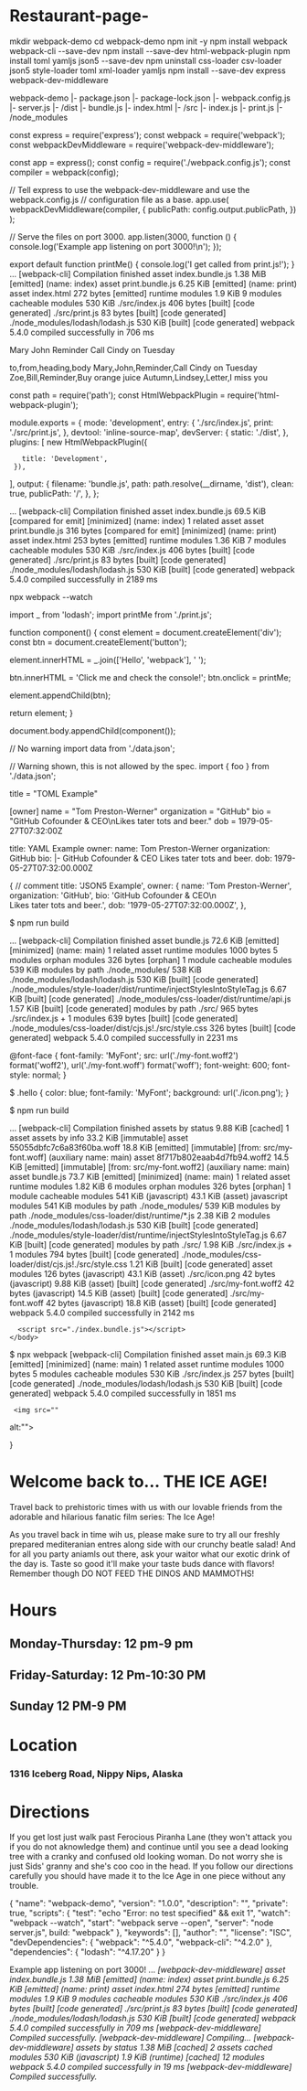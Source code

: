 # Restaurant-page-
mkdir webpack-demo 
cd webpack-demo 
npm init -y 
npm install webpack webpack-cli --save-dev
npm install --save-dev html-webpack-plugin
npm install toml yamljs json5 --save-dev
 npm uninstall css-loader csv-loader json5 style-loader toml xml-loader yamljs
npm install --save-dev express webpack-dev-middleware


  webpack-demo
|- package.json
|- package-lock.json
|- webpack.config.js
|- server.js
|- /dist
   |- bundle.js
   |- index.html
|- /src
   |- index.js
   |- print.js
|- /node_modules


const express = require('express');
const webpack = require('webpack');
const webpackDevMiddleware = require('webpack-dev-middleware');

const app = express();
const config = require('./webpack.config.js');
const compiler = webpack(config);

// Tell express to use the webpack-dev-middleware and use the webpack.config.js
// configuration file as a base.
app.use(
  webpackDevMiddleware(compiler, {
    publicPath: config.output.publicPath,
  })
);

// Serve the files on port 3000.
app.listen(3000, function () {
  console.log('Example app listening on port 3000!\n');
  });
  
export default function printMe() {
    console.log('I get called from print.js!');
  }
...
[webpack-cli] Compilation finished
asset index.bundle.js 1.38 MiB [emitted] (name: index)
asset print.bundle.js 6.25 KiB [emitted] (name: print)
asset index.html 272 bytes [emitted]
runtime modules 1.9 KiB 9 modules
cacheable modules 530 KiB
  ./src/index.js 406 bytes [built] [code generated]
  ./src/print.js 83 bytes [built] [code generated]
  ./node_modules/lodash/lodash.js 530 KiB [built] [code generated]
webpack 5.4.0 compiled successfully in 706 ms


<?xml version="1.0" encoding="UTF-8"?>
<note>
  <to>Mary</to>
  <from>John</from>
  <heading>Reminder</heading>
  <body>Call Cindy on Tuesday</body>
</note>

to,from,heading,body
Mary,John,Reminder,Call Cindy on Tuesday
Zoe,Bill,Reminder,Buy orange juice
Autumn,Lindsey,Letter,I miss you


 

 
   const path = require('path');
   const HtmlWebpackPlugin = require('html-webpack-plugin');
  
module.exports = {
 mode: 'development',
 entry: {
  './src/index.js',
  print: './src/print.js',
},
devtool: 'inline-source-map',
devServer: {
    static: './dist',
  },
 plugins: [
  new HtmlWebpackPlugin({
       
       title: 'Development',
     }),
   ],
   output: {
 filename: 'bundle.js',
    path: path.resolve(__dirname, 'dist'),
    clean: true,
    publicPath: '/',
  },
};
 
 
 ...
[webpack-cli] Compilation finished
asset index.bundle.js 69.5 KiB [compared for emit] [minimized] (name: index) 1 related asset
asset print.bundle.js 316 bytes [compared for emit] [minimized] (name: print)
asset index.html 253 bytes [emitted]
runtime modules 1.36 KiB 7 modules
cacheable modules 530 KiB
  ./src/index.js 406 bytes [built] [code generated]
  ./src/print.js 83 bytes [built] [code generated]
  ./node_modules/lodash/lodash.js 530 KiB [built] [code generated]
webpack 5.4.0 compiled successfully in 2189 ms

  
  
   npx webpack --watch
 
 import _ from 'lodash';
 import printMe from './print.js';

 
function component() {
  const element = document.createElement('div');
  const btn = document.createElement('button');
  
 
  element.innerHTML = _.join(['Hello', 'webpack'], ' ');
  
  btn.innerHTML = 'Click me and check the console!';
  btn.onclick = printMe;

  element.appendChild(btn);

  return element;
}

document.body.appendChild(component());

// No warning
import data from './data.json';

// Warning shown, this is not allowed by the spec.
import { foo } from './data.json';





title = "TOML Example"

[owner]
name = "Tom Preston-Werner"
organization = "GitHub"
bio = "GitHub Cofounder & CEO\nLikes tater tots and beer."
dob = 1979-05-27T07:32:00Z


title: YAML Example
owner:
  name: Tom Preston-Werner
  organization: GitHub
  bio: |-
    GitHub Cofounder & CEO
    Likes tater tots and beer.
  dob: 1979-05-27T07:32:00.000Z
  
  
  {
  // comment
  title: 'JSON5 Example',
  owner: {
    name: 'Tom Preston-Werner',
    organization: 'GitHub',
    bio: 'GitHub Cofounder & CEO\n\
Likes tater tots and beer.',
    dob: '1979-05-27T07:32:00.000Z',
  },
  
 


$ npm run build

...
[webpack-cli] Compilation finished
asset bundle.js 72.6 KiB [emitted] [minimized] (name: main) 1 related asset
runtime modules 1000 bytes 5 modules
orphan modules 326 bytes [orphan] 1 module
cacheable modules 539 KiB
  modules by path ./node_modules/ 538 KiB
    ./node_modules/lodash/lodash.js 530 KiB [built] [code generated]
    ./node_modules/style-loader/dist/runtime/injectStylesIntoStyleTag.js 6.67 KiB [built] [code generated]
    ./node_modules/css-loader/dist/runtime/api.js 1.57 KiB [built] [code generated]
  modules by path ./src/ 965 bytes
    ./src/index.js + 1 modules 639 bytes [built] [code generated]
    ./node_modules/css-loader/dist/cjs.js!./src/style.css 326 bytes [built] [code generated]
webpack 5.4.0 compiled successfully in 2231 ms


@font-face {
  font-family: 'MyFont';
  src: url('./my-font.woff2') format('woff2'),
    url('./my-font.woff') format('woff');
  font-weight: 600;
  font-style: normal;
}


$
.hello {
  color: blue;
  font-family: 'MyFont';
  background: url('./icon.png');
 }


$ npm run build

...
[webpack-cli] Compilation finished
assets by status 9.88 KiB [cached] 1 asset
assets by info 33.2 KiB [immutable]
  asset 55055dbfc7c6a83f60ba.woff 18.8 KiB [emitted] [immutable] [from: src/my-font.woff] (auxiliary name: main)
  asset 8f717b802eaab4d7fb94.woff2 14.5 KiB [emitted] [immutable] [from: src/my-font.woff2] (auxiliary name: main)
asset bundle.js 73.7 KiB [emitted] [minimized] (name: main) 1 related asset
runtime modules 1.82 KiB 6 modules
orphan modules 326 bytes [orphan] 1 module
cacheable modules 541 KiB (javascript) 43.1 KiB (asset)
  javascript modules 541 KiB
    modules by path ./node_modules/ 539 KiB
      modules by path ./node_modules/css-loader/dist/runtime/*.js 2.38 KiB 2 modules
      ./node_modules/lodash/lodash.js 530 KiB [built] [code generated]
      ./node_modules/style-loader/dist/runtime/injectStylesIntoStyleTag.js 6.67 KiB [built] [code generated]
    modules by path ./src/ 1.98 KiB
      ./src/index.js + 1 modules 794 bytes [built] [code generated]
      ./node_modules/css-loader/dist/cjs.js!./src/style.css 1.21 KiB [built] [code generated]
  asset modules 126 bytes (javascript) 43.1 KiB (asset)
    ./src/icon.png 42 bytes (javascript) 9.88 KiB (asset) [built] [code generated]
    ./src/my-font.woff2 42 bytes (javascript) 14.5 KiB (asset) [built] [code generated]
    ./src/my-font.woff 42 bytes (javascript) 18.8 KiB (asset) [built] [code generated]
webpack 5.4.0 compiled successfully in 2142 ms


<!DOCTYPE html>
<html>
  <head>
  <meta charset="utf-8" />
  <title>Output Management</title>
<script src="./print.bundle.js"></script>
  </head>  
  </body> 
  
      <script src="./index.bundle.js"></script>
    </body>
 </html>
 
 
 $ npx webpack
[webpack-cli] Compilation finished
asset main.js 69.3 KiB [emitted] [minimized] (name: main) 1 related asset
runtime modules 1000 bytes 5 modules
cacheable modules 530 KiB
  ./src/index.js 257 bytes [built] [code generated]
  ./node_modules/lodash/lodash.js 530 KiB [built] [code generated]
webpack 5.4.0 compiled successfully in 1851 ms

<meta name="viewport" content="width=device-width,initial-scale=1">
<link rel="stylesheet" href="">
<div#content>
</div#content>
<script src=""></script>
<body>



     <img src=""
alt:""> 
  
  

}
<div class="">
 <h1>Welcome back to... THE ICE AGE!</h1>
 <p>Travel back to prehistoric times with us with our lovable friends from the adorable and hilarious fanatic film series: The Ice Age!</p>
 <p>As you travel back in time wih us, please make sure to try all our freshly prepared mediteranian entres along side with our crunchy beatle salad! And for all you party aniamls out there, ask your waitor what our exotic drink of the day is. Taste so good it'll make your taste buds dance with flavors! Remember though DO NOT FEED THE DINOS AND MAMMOTHS!</p>
</div>
 
 <h1> Hours</h1>
 <h2>Monday-Thursday: 12 pm-9 pm</h2>
 <h2>Friday-Saturday: 12 Pm-10:30 PM</h2>
 <h2>Sunday 12 PM-9 PM</h2>


 <h1>Location</h1>
 <h3>1316 Iceberg Road, Nippy Nips, Alaska</h3>
 
 
 <h1>Directions</h1>
 <p>If you get lost just walk past Ferocious Piranha Lane (they won't attack you if you do not aknowledge them) and continue until you see a dead looking tree with a cranky and confused old looking woman. Do not worry she is just Sids' granny and she's coo coo in the head. If you follow our directions carefully you should have made it to the Ice Age in one piece without any trouble.</p>
</body>
</html>




{
   "name": "webpack-demo",
   "version": "1.0.0",
   "description": "",
    "private": true,
   "scripts": {
      "test": "echo \"Error: no test specified\" && exit 1",
       "watch": "webpack --watch",
       "start": "webpack serve --open",
   "server": "node server.js",
   build: "webpack"
   },
   "keywords": [],
   "author": "",
   "license": "ISC",
   "devDependencies": {
     "webpack": "^5.4.0",
     "webpack-cli": "^4.2.0"
   },
   "dependencies": {
     "lodash": "^4.17.20"
   }
 }
     

Example app listening on port 3000!
...
<i> [webpack-dev-middleware] asset index.bundle.js 1.38 MiB [emitted] (name: index)
<i> asset print.bundle.js 6.25 KiB [emitted] (name: print)
<i> asset index.html 274 bytes [emitted]
<i> runtime modules 1.9 KiB 9 modules
<i> cacheable modules 530 KiB
<i>   ./src/index.js 406 bytes [built] [code generated]
<i>   ./src/print.js 83 bytes [built] [code generated]
<i>   ./node_modules/lodash/lodash.js 530 KiB [built] [code generated]
<i> webpack 5.4.0 compiled successfully in 709 ms
<i> [webpack-dev-middleware] Compiled successfully.
<i> [webpack-dev-middleware] Compiling...
<i> [webpack-dev-middleware] assets by status 1.38 MiB [cached] 2 assets
<i> cached modules 530 KiB (javascript) 1.9 KiB (runtime) [cached] 12 modules
<i> webpack 5.4.0 compiled successfully in 19 ms
<i> [webpack-dev-middleware] Compiled successfully.
